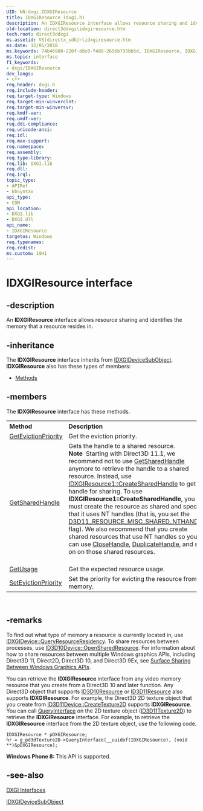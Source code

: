 ```yaml
---
UID: NN:dxgi.IDXGIResource
title: IDXGIResource (dxgi.h)
description: An IDXGIResource interface allows resource sharing and identifies the memory that a resource resides in.
old-location: direct3ddxgi\idxgiresource.htm
tech.root: direct3ddxgi
ms.assetid: VS|directx_sdk|~\idxgiresource.htm
ms.date: 12/05/2018
ms.keywords: 74b46980-220f-d8c0-f488-2656b735bb5d, IDXGIResource, IDXGIResource interface [DXGI], IDXGIResource interface [DXGI],described, direct3ddxgi.idxgiresource, dxgi/IDXGIResource
ms.topic: interface
f1_keywords:
- dxgi/IDXGIResource
dev_langs:
- c++
req.header: dxgi.h
req.include-header: 
req.target-type: Windows
req.target-min-winverclnt: 
req.target-min-winversvr: 
req.kmdf-ver: 
req.umdf-ver: 
req.ddi-compliance: 
req.unicode-ansi: 
req.idl: 
req.max-support: 
req.namespace: 
req.assembly: 
req.type-library: 
req.lib: DXGI.lib
req.dll: 
req.irql: 
topic_type:
- APIRef
- kbSyntax
api_type:
- COM
api_location:
- DXGI.lib
- DXGI.dll
api_name:
- IDXGIResource
targetos: Windows
req.typenames: 
req.redist: 
ms.custom: 19H1
---
```


# IDXGIResource interface


## -description


An <b>IDXGIResource</b> interface allows resource sharing and identifies the memory that a resource resides in.
      


## -inheritance

The <b xmlns:loc="http://microsoft.com/wdcml/l10n">IDXGIResource</b> interface inherits from <a href="https://docs.microsoft.com/windows/desktop/api/dxgi/nn-dxgi-idxgidevicesubobject">IDXGIDeviceSubObject</a>. <b>IDXGIResource</b> also has these types of members:
<ul>
<li><a href="https://docs.microsoft.com/">Methods</a></li>
</ul>

## -members

The <b>IDXGIResource</b> interface has these methods.
<table class="members" id="memberListMethods">
<tr>
<th align="left" width="37%">Method</th>
<th align="left" width="63%">Description</th>
</tr>
<tr data="declared;">
<td align="left" width="37%">
<a href="https://docs.microsoft.com/windows/desktop/api/dxgi/nf-dxgi-idxgiresource-getevictionpriority">GetEvictionPriority</a>
</td>
<td align="left" width="63%">
Get the eviction priority.

</td>
</tr>
<tr data="declared;">
<td align="left" width="37%">
<a href="https://docs.microsoft.com/windows/desktop/api/dxgi/nf-dxgi-idxgiresource-getsharedhandle">GetSharedHandle</a>
</td>
<td align="left" width="63%">
Gets the handle to a shared resource.

<div class="alert"><b>Note</b>  Starting with Direct3D 11.1, we recommend not to use <a href="https://docs.microsoft.com/windows/desktop/api/dxgi/nf-dxgi-idxgiresource-getsharedhandle">GetSharedHandle</a> anymore to retrieve the handle to a shared resource. Instead, use <a href="https://docs.microsoft.com/windows/desktop/api/dxgi1_2/nf-dxgi1_2-idxgiresource1-createsharedhandle">IDXGIResource1::CreateSharedHandle</a> to get a handle for sharing. To use <b>IDXGIResource1::CreateSharedHandle</b>, you  must create the resource as shared and specify that it uses NT handles (that is, you set the <a href="https://docs.microsoft.com/windows/desktop/api/d3d11/ne-d3d11-d3d11_resource_misc_flag">D3D11_RESOURCE_MISC_SHARED_NTHANDLE</a> flag). We also recommend that you create shared resources that use NT handles so you can use <a href="https://docs.microsoft.com/windows/desktop/api/handleapi/nf-handleapi-closehandle">CloseHandle</a>, <a href="https://docs.microsoft.com/windows/desktop/api/handleapi/nf-handleapi-duplicatehandle">DuplicateHandle</a>, and so on on those shared resources.</div>
<div> </div>
</td>
</tr>
<tr data="declared;">
<td align="left" width="37%">
<a href="https://docs.microsoft.com/windows/desktop/api/dxgi/nf-dxgi-idxgiresource-getusage">GetUsage</a>
</td>
<td align="left" width="63%">
Get the expected resource usage.

</td>
</tr>
<tr data="declared;">
<td align="left" width="37%">
<a href="https://docs.microsoft.com/windows/desktop/api/dxgi/nf-dxgi-idxgiresource-setevictionpriority">SetEvictionPriority</a>
</td>
<td align="left" width="63%">
Set the priority for evicting the resource from memory.

</td>
</tr>
</table> 


## -remarks



To find out what type of memory a resource is currently located in, use <a href="https://docs.microsoft.com/windows/desktop/api/dxgi/nf-dxgi-idxgidevice-queryresourceresidency">IDXGIDevice::QueryResourceResidency</a>. To share resources between processes, use <a href="https://docs.microsoft.com/windows/desktop/api/d3d10/nf-d3d10-id3d10device-opensharedresource">ID3D10Device::OpenSharedResource</a>. For information about how to share resources between multiple Windows graphics APIs, including Direct3D 11, Direct2D, Direct3D 10, and Direct3D 9Ex, see <a href="https://docs.microsoft.com/windows/desktop/direct3darticles/surface-sharing-between-windows-graphics-apis">Surface Sharing Between Windows Graphics APIs</a>.
          

You can retrieve the <b>IDXGIResource</b>  interface from any video memory resource that you create from a Direct3D 10 and later function. Any Direct3D object that supports <a href="https://docs.microsoft.com/windows/desktop/api/d3d10/nn-d3d10-id3d10resource">ID3D10Resource</a> or <a href="https://docs.microsoft.com/windows/desktop/api/d3d11/nn-d3d11-id3d11resource">ID3D11Resource</a> also supports <b>IDXGIResource</b>. For example, the Direct3D 2D texture object that you create from <a href="https://docs.microsoft.com/windows/desktop/api/d3d11/nf-d3d11-id3d11device-createtexture2d">ID3D11Device::CreateTexture2D</a> supports <b>IDXGIResource</b>. You can call <a href="https://docs.microsoft.com/windows/desktop/api/unknwn/nf-unknwn-iunknown-queryinterface(q_)">QueryInterface</a> on the 2D texture object (<a href="https://docs.microsoft.com/windows/desktop/api/d3d11/nn-d3d11-id3d11texture2d">ID3D11Texture2D</a>) to retrieve the <b>IDXGIResource</b> interface. For example, to retrieve the <b>IDXGIResource</b>  interface from  the 2D texture object, use the following code.
          


```
IDXGIResource * pDXGIResource;
hr = g_pd3dTexture2D->QueryInterface(__uuidof(IDXGIResource), (void **)&pDXGIResource);
```


<b>Windows Phone 8:
        </b> This API is supported.
      




## -see-also




<a href="https://docs.microsoft.com/windows/desktop/direct3ddxgi/d3d10-graphics-reference-dxgi-interfaces">DXGI Interfaces</a>



<a href="https://docs.microsoft.com/windows/desktop/api/dxgi/nn-dxgi-idxgidevicesubobject">IDXGIDeviceSubObject</a>
 

 

